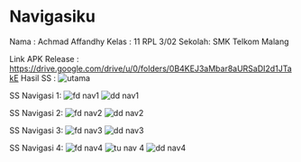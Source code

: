 # Navigasiku

Nama : Achmad Affandhy
Kelas : 11 RPL 3/02
Sekolah: SMK Telkom Malang

Link APK Release : https://drive.google.com/drive/u/0/folders/0B4KEJ3aMbar8aURSaDI2d1JTakE
Hasil SS :
![utama](https://user-images.githubusercontent.com/22174350/26938700-29ea4086-4c9f-11e7-82c5-9ab620f92642.png)

SS Navigasi 1:
![fd nav1](https://user-images.githubusercontent.com/22174350/26938695-296cede8-4c9f-11e7-8bc7-57e75150e67c.png)
![dd nav1](https://user-images.githubusercontent.com/22174350/26938701-29eee85c-4c9f-11e7-964b-2ad7784b85ba.png)

SS Navigasi 2:
![fd nav2](https://user-images.githubusercontent.com/22174350/26938697-29774734-4c9f-11e7-8d92-cfdf5d1e2e16.png)
![dd nav2](https://user-images.githubusercontent.com/22174350/26938702-29f50962-4c9f-11e7-97dc-042c92139092.png)

SS Navigasi 3:
![fd nav3](https://user-images.githubusercontent.com/22174350/26938696-297629f8-4c9f-11e7-9c68-8a0bd538d363.png)
![dd nav3](https://user-images.githubusercontent.com/22174350/26938694-296c39de-4c9f-11e7-806a-581bd5784b23.png)

SS Navigasi 4:
![fd nav4](https://user-images.githubusercontent.com/22174350/26938698-2989c116-4c9f-11e7-86e5-3cf7be09374a.png)
![tu nav 4](https://user-images.githubusercontent.com/22174350/26938699-29e7f5a6-4c9f-11e7-9183-5fb7b8124053.png)
![dd nav4](https://user-images.githubusercontent.com/22174350/26938693-296cde8e-4c9f-11e7-8974-50da3fed42a6.png)
